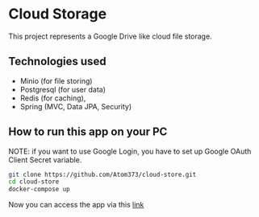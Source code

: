 # Cloud Storage

This project represents a Google Drive like cloud file storage.

## Technologies used

- Minio (for file storing)
- Postgresql (for user data)
- Redis (for caching), 
- Spring (MVC, Data JPA, Security)

## How to run this app on your PC

NOTE: if you want to use Google Login, you have to set up Google OAuth Client Secret variable.

```bash
git clone https://github.com/Atom373/cloud-store.git
cd cloud-store
docker-compose up
```

Now you can access the app via this [link](http://localhost:8080)
